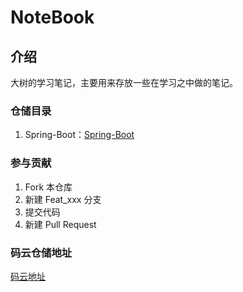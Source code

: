 # NoteBook

## 介绍

大树的学习笔记，主要用来存放一些在学习之中做的笔记。

### 仓储目录

1. Spring-Boot：[Spring-Boot](Spring-Boot/)




### 参与贡献

1. Fork 本仓库
2. 新建 Feat_xxx 分支
3. 提交代码
4. 新建 Pull Request


### 码云仓储地址

[码云地址](https://gitee.com/BEATREEHERO/NoteBook)
